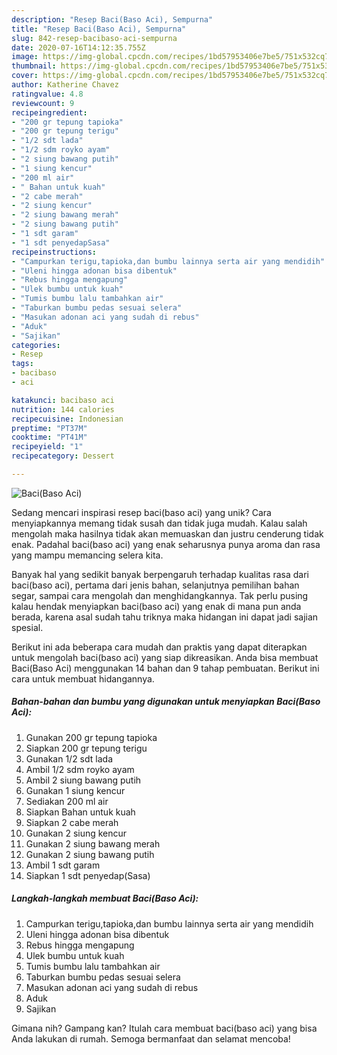 ```yaml
---
description: "Resep Baci(Baso Aci), Sempurna"
title: "Resep Baci(Baso Aci), Sempurna"
slug: 842-resep-bacibaso-aci-sempurna
date: 2020-07-16T14:12:35.755Z
image: https://img-global.cpcdn.com/recipes/1bd57953406e7be5/751x532cq70/bacibaso-aci-foto-resep-utama.jpg
thumbnail: https://img-global.cpcdn.com/recipes/1bd57953406e7be5/751x532cq70/bacibaso-aci-foto-resep-utama.jpg
cover: https://img-global.cpcdn.com/recipes/1bd57953406e7be5/751x532cq70/bacibaso-aci-foto-resep-utama.jpg
author: Katherine Chavez
ratingvalue: 4.8
reviewcount: 9
recipeingredient:
- "200 gr tepung tapioka"
- "200 gr tepung terigu"
- "1/2 sdt lada"
- "1/2 sdm royko ayam"
- "2 siung bawang putih"
- "1 siung kencur"
- "200 ml air"
- " Bahan untuk kuah"
- "2 cabe merah"
- "2 siung kencur"
- "2 siung bawang merah"
- "2 siung bawang putih"
- "1 sdt garam"
- "1 sdt penyedapSasa"
recipeinstructions:
- "Campurkan terigu,tapioka,dan bumbu lainnya serta air yang mendidih"
- "Uleni hingga adonan bisa dibentuk"
- "Rebus hingga mengapung"
- "Ulek bumbu untuk kuah"
- "Tumis bumbu lalu tambahkan air"
- "Taburkan bumbu pedas sesuai selera"
- "Masukan adonan aci yang sudah di rebus"
- "Aduk"
- "Sajikan"
categories:
- Resep
tags:
- bacibaso
- aci

katakunci: bacibaso aci 
nutrition: 144 calories
recipecuisine: Indonesian
preptime: "PT37M"
cooktime: "PT41M"
recipeyield: "1"
recipecategory: Dessert

---
```



![Baci(Baso Aci)](https://img-global.cpcdn.com/recipes/1bd57953406e7be5/751x532cq70/bacibaso-aci-foto-resep-utama.jpg)

Sedang mencari inspirasi resep baci(baso aci) yang unik? Cara menyiapkannya memang tidak susah dan tidak juga mudah. Kalau salah mengolah maka hasilnya tidak akan memuaskan dan justru cenderung tidak enak. Padahal baci(baso aci) yang enak seharusnya punya aroma dan rasa yang mampu memancing selera kita.

Banyak hal yang sedikit banyak berpengaruh terhadap kualitas rasa dari baci(baso aci), pertama dari jenis bahan, selanjutnya pemilihan bahan segar, sampai cara mengolah dan menghidangkannya. Tak perlu pusing kalau hendak menyiapkan baci(baso aci) yang enak di mana pun anda berada, karena asal sudah tahu triknya maka hidangan ini dapat jadi sajian spesial.




Berikut ini ada beberapa cara mudah dan praktis yang dapat diterapkan untuk mengolah baci(baso aci) yang siap dikreasikan. Anda bisa membuat Baci(Baso Aci) menggunakan 14 bahan dan 9 tahap pembuatan. Berikut ini cara untuk membuat hidangannya.

<!--inarticleads1-->

##### Bahan-bahan dan bumbu yang digunakan untuk menyiapkan Baci(Baso Aci):

1. Gunakan 200 gr tepung tapioka
1. Siapkan 200 gr tepung terigu
1. Gunakan 1/2 sdt lada
1. Ambil 1/2 sdm royko ayam
1. Ambil 2 siung bawang putih
1. Gunakan 1 siung kencur
1. Sediakan 200 ml air
1. Siapkan  Bahan untuk kuah
1. Siapkan 2 cabe merah
1. Gunakan 2 siung kencur
1. Gunakan 2 siung bawang merah
1. Gunakan 2 siung bawang putih
1. Ambil 1 sdt garam
1. Siapkan 1 sdt penyedap(Sasa)




<!--inarticleads2-->

##### Langkah-langkah membuat Baci(Baso Aci):

1. Campurkan terigu,tapioka,dan bumbu lainnya serta air yang mendidih
1. Uleni hingga adonan bisa dibentuk
1. Rebus hingga mengapung
1. Ulek bumbu untuk kuah
1. Tumis bumbu lalu tambahkan air
1. Taburkan bumbu pedas sesuai selera
1. Masukan adonan aci yang sudah di rebus
1. Aduk
1. Sajikan




Gimana nih? Gampang kan? Itulah cara membuat baci(baso aci) yang bisa Anda lakukan di rumah. Semoga bermanfaat dan selamat mencoba!

